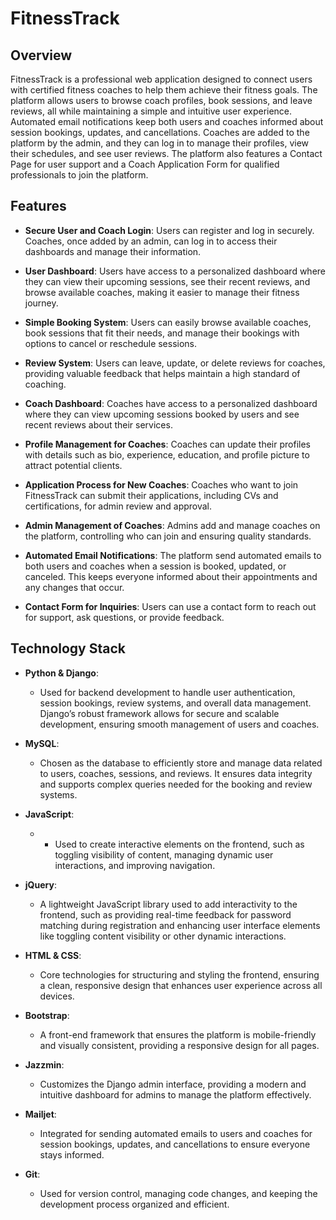 # FitnessTrack

## Overview 
FitnessTrack is a professional web application designed to connect users with certified fitness coaches to help them achieve their fitness goals. The platform allows users to browse coach profiles, book sessions, and leave reviews, all while maintaining a simple and intuitive user experience. Automated email notifications keep both users and coaches informed about session bookings, updates, and cancellations. Coaches are added to the platform by the admin, and they can log in to manage their profiles, view their schedules, and see user reviews. The platform also features a Contact Page for user support and a Coach Application Form for qualified professionals to join the platform.

## Features

- **Secure User and Coach Login**: Users can register and log in securely. Coaches, once added by an admin, can log in to access their dashboards and manage their information.

- **User Dashboard**: Users have access to a personalized dashboard where they can view their upcoming sessions, see their recent reviews, and browse available coaches, making it easier to manage their fitness journey.

- **Simple Booking System**: Users can easily browse available coaches, book sessions that fit their needs, and manage their bookings with options to cancel or reschedule sessions.

- **Review System**: Users can leave, update, or delete reviews for coaches, providing valuable feedback that helps maintain a high standard of coaching.

- **Coach Dashboard**: Coaches have access to a personalized dashboard where they can view upcoming sessions booked by users and see recent reviews about their services.

- **Profile Management for Coaches**: Coaches can update their profiles with details such as bio, experience, education, and profile picture to attract potential clients.

- **Application Process for New Coaches**: Coaches who want to join FitnessTrack can submit their applications, including CVs and certifications, for admin review and approval.

- **Admin Management of Coaches**: Admins add and manage coaches on the platform, controlling who can join and ensuring quality standards.

- **Automated Email Notifications**: The platform send automated emails to both users and coaches when a session is booked, updated, or canceled. This keeps everyone informed about their appointments and any changes that occur.

- **Contact Form for Inquiries**: Users can use a contact form to reach out for support, ask questions, or provide feedback.

## Technology Stack

- **Python & Django**:  
  - Used for backend development to handle user authentication, session bookings, review systems, and overall data management. Django’s robust framework allows for secure and scalable development, ensuring smooth management of users and coaches.

- **MySQL**:  
  - Chosen as the database to efficiently store and manage data related to users, coaches, sessions, and reviews. It ensures data integrity and supports complex queries needed for the booking and review systems.

- **JavaScript**:  
  -  - Used to create interactive elements on the frontend, such as toggling visibility of content, managing dynamic user interactions, and improving navigation.

- **jQuery**:  
  - A lightweight JavaScript library used to add interactivity to the frontend, such as providing real-time feedback for password matching during registration and enhancing user interface elements like toggling content visibility or other dynamic interactions.

- **HTML & CSS**:  
  - Core technologies for structuring and styling the frontend, ensuring a clean, responsive design that enhances user experience across all devices.

- **Bootstrap**:  
  - A front-end framework that ensures the platform is mobile-friendly and visually consistent, providing a responsive design for all pages.

- **Jazzmin**:  
  - Customizes the Django admin interface, providing a modern and intuitive dashboard for admins to manage the platform effectively.

- **Mailjet**:  
  - Integrated for sending automated emails to users and coaches for session bookings, updates, and cancellations to ensure everyone stays informed.

- **Git**:  
  - Used for version control, managing code changes, and keeping the development process organized and efficient.



